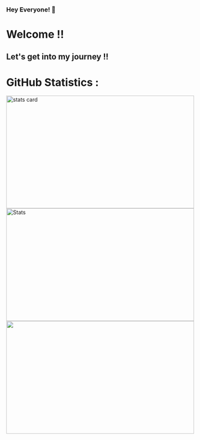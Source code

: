 ### Hey Everyone! 🌙

<h1> Welcome !! </h1>
<h2> Let's get into my journey !!</h2>

<h1>GitHub Statistics :</h1>

<img alt= "stats card" height="300px" width="500" src="https://github-readme-streak-stats.herokuapp.com/?user=Yashasvi-30&theme=radical">
<img alt="Stats " height="300px" width="500" src="https://github-readme-stats.vercel.app/api?username=Yashasvi-30&count_private=true&theme=radical&show_icons=true" >
<img height="300px" width="500" src="https://github-readme-stats-eight-theta.vercel.app/api/top-langs/?username=Yashasvi-30&theme=radical&layout=compact&exclude_lang=java+r" />


